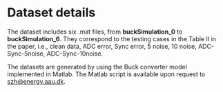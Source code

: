 # Dataset details

The dataset includes six .mat files, from **buckSimulation_0** to **buckSimulation_6**. They correspond to the testing cases in the Table II in the paper, i.e., clean data, ADC error, Sync error, 5 noise, 10 noise, ADC-Sync-5noise, ADC-Sync-10noise.

The datasets are generated by using the Buck converter model implemented in Matlab. The Matlab script is available upon request to szh@energy.aau.dk.